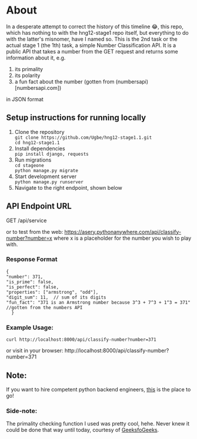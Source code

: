 # About
In a desperate attempt to correct the history of this timeline 😂, this repo, which has nothing to with the hng12-stage1 repo itself, but everything to do with the latter's misnomer, have I named so. This is the 2nd task or the actual stage 1 (the 1th) task, a simple Number Classification API.
It is a public API that takes a number from the GET request and returns some information about it, e.g.
<ol>
  <li>its primality</li>
  <li>its polarity</li>
  <li>a fun fact about the number (gotten from (numbersapi)[numbersapi.com])</li>
</ol>
in JSON format

## Setup instructions for running locally
<ol>
  <li>Clone the repository</li>
  <code>git clone https://github.com/Ugbe/hng12-stage1.1.git
cd hng12-stage1.1</code>
  <li>Install dependencies</li>
  <code>pip install django, requests</code>
  <li>Run migrations</li>
  <code>cd stageone
python manage.py migrate</code>
  <li>Start development server</li>
  <code>python manage.py runserver</code>
  <li>Navigate to the right endpoint, shown below</li>
</ol>

## API Endpoint URL
GET /api/service

or to test from the web: https://asery.pythonanywhere.com/api/classify-number?number=x
where x is a placeholder for the number you wish to play with.

### Response Format
    {
    "number": 371,
    "is_prime": false,
    "is_perfect": false,
    "properties": ["armstrong", "odd"],
    "digit_sum": 11,  // sum of its digits
    "fun_fact": "371 is an Armstrong number because 3^3 + 7^3 + 1^3 = 371" //gotten from the numbers API
      }

### Example Usage:
    curl http://localhost:8000/api/classify-number?number=371
  or visit in your browser:
    http://localhost:8000/api/classify-number?number=371
## Note:
If you want to hire competent python backend engineers, [this](https://hng.tech/hire/python-developers) is the place to go!
### Side-note:
The primality checking function I used was pretty cool, hehe. Never knew it could be done that way until today, courtesy of [GeeksfoGeeks](https://www.geeksforgeeks.org/check-for-prime-number/).

